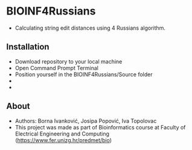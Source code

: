 # BIOINF4Russians
- Calculating string edit distances using 4 Russians algorithm.

## **Installation**

- Download repository to your local machine
- Open Command Prompt Terminal
- Position yourself in the BIOINF4Russians/Source folder
- 
- 

## **About**
- Authors: Borna Ivanković, Josipa Popović, Iva Topolovac
- This project was made as part of Bioinformatics course at Faculty of Electrical Engineering and Computing (https://www.fer.unizg.hr/predmet/bio)
